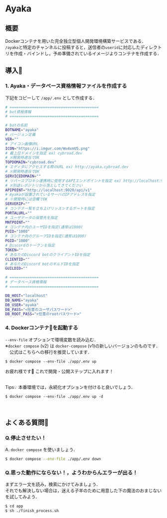 # Ayaka

## 概要

Dockerコンテナを用いた完全独立型個人開発環境構築サービスである．  
`/ayaka`と特定のチャンネルに投稿すると，送信者の`userid`に対応したディレクトリを作成・バインドし，予め準備されているイメージよりコンテナを作成する．

## 導入🧰

### 1. Ayaka・データベース資格情報ファイルを作成する

下記をコピーして `/app/.env` として作成する．
```bash
# ========================================
# bot資格情報
# ========================================

# botの名前
BOTNAME="ayaka"
# バージョン定義
VER=""
# アイコン画像URL
ICON="https://i.imgur.com/Wu4xmU5.png"
# 最上位ドメインを指定 ex) cybroad.dev 
# ※開発時適当でOK
TOPDOMAIN="cybroad.dev"
# エディタにアクセスする際のURL ex) http://ayaka.cybroad.dev
# ※開発時適当でOK
SERVICEDOMAIN=""
# リバースプロキシ連携時に使用するAPIエンドポイントを指定 ex) http://localhost:9020
# ※別途レポジトリから落としてきてください
APIPOINT="http://localhost:9020/api/v1"
# Ayakaが設置されているサーバのIPアドレスを指定
# ※開発時には空欄でOK
SERVERIP=""
# コンテナ一覧を立ち上げリッスンするポートを指定
PORTALURL=""
# ユーザデータの保管先を指定
MNTPOINT=""
# コンテナ内のユーザIDを指定(通常は1000)
PUID="1000"
# コンテナ内のグループIDを指定(通常は1000)
PGID="1000"
# Discordのトークンを指定
TOKEN=""
# あなたのDiscord botのクライアントIDを指定
CLIENTID=""
# あなたのDiscord botのギルドIDを指定
GUILDID=""

# ========================================
# データベース資格情報
# ========================================

DB_HOST="localhost"
DB_NAME="ayaka"
DB_USER="ayaka"
DB_PASS="<任意のユーザパスワード>"
DB_ROOT_PASS="<任意のrootパスワード>"


```

### 4. Dockerコンテナ🐋を起動する
`--env-file` オプションで環境変数を読み込む．  
※`docker compose` (v2) は `docker-compose` (v1)の新しいバージョンのものです．  
　公式はこちらへの移行を推奨しています．
```
$ docker compose --env-file ./app/.env up
```
お疲れ様です🎉 これで開発・公開ステップに入れます！
<br />
<br />

Tips💡 本番環境では，永続化オプションを付けると良いでしょう．
```
$ docker compose --env-file ./app/.env up -d
```
<br />

## よくある質問🤔

### Q.停止させたい！
A. `docker compose` を使いましょう．
```bash
$ docker compose --env-file ./app/.env down
```

### Q.思った動作にならない！，ようわからんエラーが出る！
まずエラー文を読み，検索にかけてみましょう．  
それでも解決しない場合は，迷える子羊のために用意した下の魔法のおまじないを試してみよう．
```bash
$ cd app
$ sh ./finish_process.sh
```
<br />